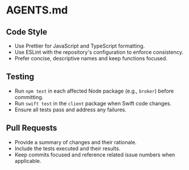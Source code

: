 # AGENTS.md

## Code Style
- Use Prettier for JavaScript and TypeScript formatting.
- Use ESLint with the repository's configuration to enforce consistency.
- Prefer concise, descriptive names and keep functions focused.

## Testing
- Run `npm test` in each affected Node package (e.g., `broker`) before committing.
- Run `swift test` in the `client` package when Swift code changes.
- Ensure all tests pass and address any failures.

## Pull Requests
- Provide a summary of changes and their rationale.
- Include the tests executed and their results.
- Keep commits focused and reference related issue numbers when applicable.
